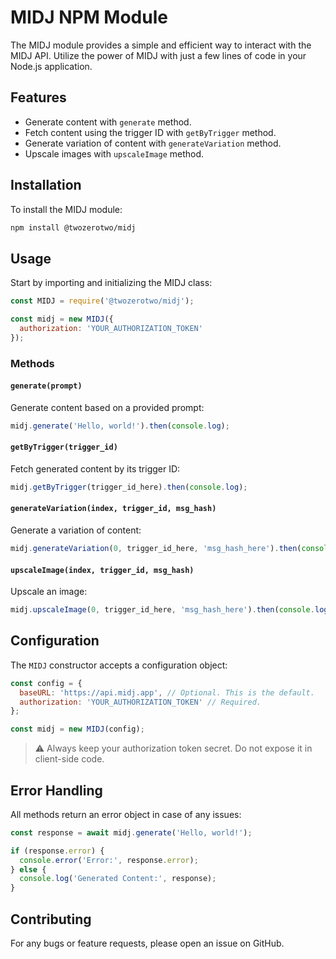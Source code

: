 # MIDJ NPM Module

The MIDJ module provides a simple and efficient way to interact with the MIDJ API. Utilize the power of MIDJ with just a few lines of code in your Node.js application.

## Features
- Generate content with `generate` method.
- Fetch content using the trigger ID with `getByTrigger` method.
- Generate variation of content with `generateVariation` method.
- Upscale images with `upscaleImage` method.

## Installation

To install the MIDJ module:

```bash
npm install @twozerotwo/midj
```

## Usage

Start by importing and initializing the MIDJ class:

```javascript
const MIDJ = require('@twozerotwo/midj');

const midj = new MIDJ({
  authorization: 'YOUR_AUTHORIZATION_TOKEN'
});
```

### Methods

#### `generate(prompt)`

Generate content based on a provided prompt:

```javascript
midj.generate('Hello, world!').then(console.log);
```

#### `getByTrigger(trigger_id)`

Fetch generated content by its trigger ID:

```javascript
midj.getByTrigger(trigger_id_here).then(console.log);
```

#### `generateVariation(index, trigger_id, msg_hash)`

Generate a variation of content:

```javascript
midj.generateVariation(0, trigger_id_here, 'msg_hash_here').then(console.log);
```

#### `upscaleImage(index, trigger_id, msg_hash)`

Upscale an image:

```javascript
midj.upscaleImage(0, trigger_id_here, 'msg_hash_here').then(console.log);
```

## Configuration

The `MIDJ` constructor accepts a configuration object:

```javascript
const config = {
  baseURL: 'https://api.midj.app', // Optional. This is the default.
  authorization: 'YOUR_AUTHORIZATION_TOKEN' // Required.
};

const midj = new MIDJ(config);
```

> ⚠️ Always keep your authorization token secret. Do not expose it in client-side code.

## Error Handling

All methods return an error object in case of any issues:

```javascript
const response = await midj.generate('Hello, world!');

if (response.error) {
  console.error('Error:', response.error);
} else {
  console.log('Generated Content:', response);
}
```

## Contributing

For any bugs or feature requests, please open an issue on GitHub.